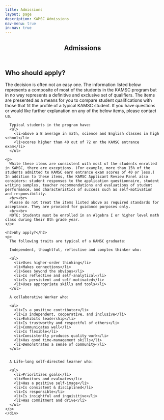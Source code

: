 ```yaml
---
title: Admissions
layout: page
description: KAMSC Admissions
nav-menu: true
in-nav: true
---
```


<section id="one">
	<div class="inner">
		<header class="major">
			<h2>Admissions</h2>
		</header>
    <h2>Who should apply?</h2>
		<p>
      The decision is often not an easy one.  The information listed below represents a composite of most of the students in the KAMSC program but in no way represents a definitive and exclusive set of qualifiers. The items are presented as a means for you to compare student qualifications with those that fit the profile of a typical KAMSC student. If you have questions or would like further explanation on any of the below items, please contact us.
    </p>


      Typical students in the program have:
      <ul>
        <li>above a B average in math, science and English classes in high school</li>
        <li>scores higher than 40 out of 72 on the KAMSC entrance exam</li>
      </ul>

    <p>
      While these items are consistent with most of the students enrolled in KAMSC, there are exceptions. (For example, more than 15% of the students admitted to KAMSC earn entrance exam scores of 40 or less.)  In addition to these items, the KAMSC Applicant Review Panel also considers: student responses to the application questionnaire, student writing samples, teacher recommendations and evaluations of student performance, and characteristics of success such as self-motivation and responsibility.
      <br><br>
      Please do not treat the items listed above as required standards for acceptance. They are provided for guidance purposes only.
      <br><br>
      NOTE: Students must be enrolled in an Algebra I or higher level math class during their 8th grade year.
    </p>

    <h2>Why apply?</h2>
    <p>
      The following traits are typical of a KAMSC graduate:

      Independent, thoughtful, reflective and complex thinker who:

      <ul>
        <li>Uses higher-order thinking</li>
        <li>Makes connections</li>
        <li>Sees beyond the obvious</li>
        <li>Is reflective and self-analytical</li>
        <li>Is persistent and self-motivated</li>
        <li>Uses appropriate skills and tools</li>
      </ul>

      A collaborative Worker who:

      <ul>
        <li>Is a positive contributor</li>
        <li>Is independent, cooperative, and inclusive</li>
        <li>Exhibits leadership</li>
        <li>Is trustworthy and respectful of others</li>
        <li>Communicates well</li>
        <li>Is flexible</li>
        <li>Consistently produces quality work</li>
        <li>Has good time-management skills</li>
        <li>Demonstrates a sense of community</li>
      </ul>


      A Life-long self-directed learner who:

      <ul>
        <li>Prioritizes goals</li>
        <li>Monitors and evaluates</li>
        <li>Has a positive self-image</li>
        <li>Is consistent & disciplined</li>
        <li>Is responsible</li>
        <li>Is insightful and inquisitive</li>
        <li>Has commitment and drive</li>
      </ul>
    </p>
	</div>
</section>
